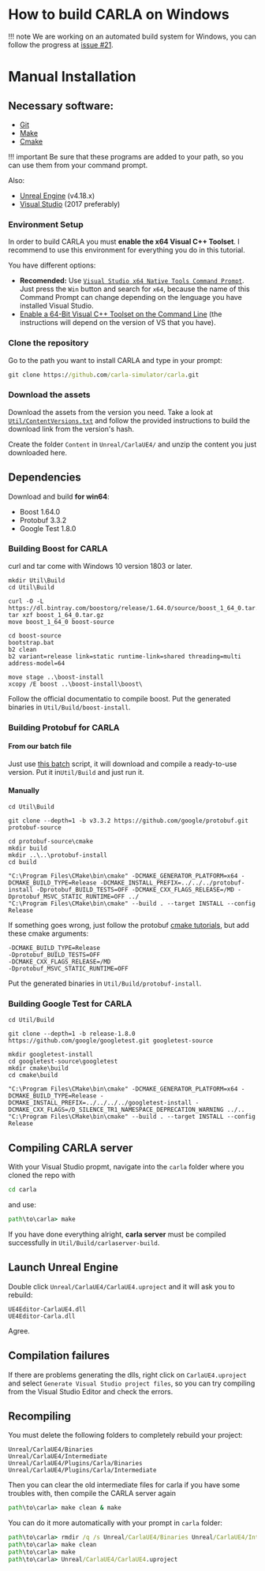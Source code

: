 <h1>How to build CARLA on Windows</h1>

!!! note
    We are working on an automated build system for Windows, you can follow
    the progress at [issue #21](https://github.com/carla-simulator/carla/issues/21).

# Manual Installation
## Necessary software:
- [Git](https://git-scm.com/downloads)
- [Make](http://gnuwin32.sourceforge.net/downlinks/make-bin-zip.php)
- [Cmake](https://cmake.org/download/)

!!! important
    Be sure that these programs are added to your path, so you can use them from your command prompt.

Also:

- [Unreal Engine](https://www.unrealengine.com/download) (v4.18.x)
- [Visual Studio](https://www.visualstudio.com/downloads/) (2017 preferably)

### Environment Setup
In order to build CARLA you must **enable the x64 Visual C++ Toolset**.
I recommend to use this environment for everything you do in this tutorial.

You have different options:

- **Recomended:** Use [`Visual Studio x64 Native Tools Command Prompt`](https://docs.microsoft.com/en-us/dotnet/framework/tools/developer-command-prompt-for-vs). Just press the `Win` button and search for `x64`, because the name of this Command Prompt can change depending on the lenguage you have installed Visual Studio.
- [Enable a 64-Bit Visual C++ Toolset on the Command Line](https://msdn.microsoft.com/en-us/library/x4d2c09s.aspx) (the instructions will depend on the version of VS that you have).

### Clone the repository
Go to the path you want to install CARLA and type in your prompt:

```cmd
git clone https://github.com/carla-simulator/carla.git
```

### Download the assets
Download the assets from the version you need. Take a look at [`Util/ContentVersions.txt`](https://github.com/carla-simulator/carla/blob/master/Util/ContentVersions.txt) and follow the provided instructions to build the download link from the version's hash.

Create the folder `Content` in `Unreal/CarlaUE4/` and unzip the content you just downloaded here.

## Dependencies
Download and build **for win64**:

- Boost 1.64.0
- Protobuf 3.3.2
- Google Test 1.8.0

### Building Boost for CARLA
curl and tar come with Windows 10 version 1803 or later.
```
mkdir Util\Build
cd Util\Build

curl -O -L https://dl.bintray.com/boostorg/release/1.64.0/source/boost_1_64_0.tar.gz
tar xzf boost_1_64_0.tar.gz
move boost_1_64_0 boost-source

cd boost-source
bootstrap.bat
b2 clean
b2 variant=release link=static runtime-link=shared threading=multi address-model=64

move stage ..\boost-install
xcopy /E boost ..\boost-install\boost\
```

Follow the official documentatio to compile boost.
Put the generated binaries in `Util/Build/boost-install`.

### Building Protobuf for CARLA
#### From our batch file
Just use [this batch](https://gist.github.com/marcgpuig/57946f9b684f64e5f08487089c437ea3) script, it will download and compile a ready-to-use version. Put it in`Util/Build` and just run it.

#### Manually
```
cd Util\Build

git clone --depth=1 -b v3.3.2 https://github.com/google/protobuf.git protobuf-source

cd protobuf-source\cmake
mkdir build
mkdir ..\..\protobuf-install
cd build

"C:\Program Files\CMake\bin\cmake" -DCMAKE_GENERATOR_PLATFORM=x64 -DCMAKE_BUILD_TYPE=Release -DCMAKE_INSTALL_PREFIX=../../../protobuf-install -Dprotobuf_BUILD_TESTS=OFF -DCMAKE_CXX_FLAGS_RELEASE=/MD -Dprotobuf_MSVC_STATIC_RUNTIME=OFF ../
"C:\Program Files\CMake\bin\cmake" --build . --target INSTALL --config Release
```

If something goes wrong, just follow the protobuf [cmake tutorials](https://github.com/google/protobuf/blob/master/cmake/README.md), but add these cmake arguments:

```
-DCMAKE_BUILD_TYPE=Release
-Dprotobuf_BUILD_TESTS=OFF
-DCMAKE_CXX_FLAGS_RELEASE=/MD
-Dprotobuf_MSVC_STATIC_RUNTIME=OFF
```

Put the generated binaries in `Util/Build/protobuf-install`.

### Building Google Test for CARLA
```
cd Util/Build

git clone --depth=1 -b release-1.8.0 https://github.com/google/googletest.git googletest-source

mkdir googletest-install
cd googletest-source\googletest
mkdir cmake\build
cd cmake\build

"C:\Program Files\CMake\bin\cmake" -DCMAKE_GENERATOR_PLATFORM=x64 -DCMAKE_BUILD_TYPE=Release -DCMAKE_INSTALL_PREFIX=../../../../googletest-install -DCMAKE_CXX_FLAGS=/D_SILENCE_TR1_NAMESPACE_DEPRECATION_WARNING ../..
"C:\Program Files\CMake\bin\cmake" --build . --target INSTALL --config Release
```

## Compiling CARLA server
With your Visual Studio propmt, navigate into the `carla` folder where you cloned the repo with

```cmd
cd carla
```
and use:

```cmd
path\to\carla> make
```

If you have done everything alright, **carla server** must be compiled successfully in `Util/Build/carlaserver-build`.

## Launch Unreal Engine
Double click `Unreal/CarlaUE4/CarlaUE4.uproject` and it will ask you to rebuild:
     
    UE4Editor-CarlaUE4.dll
    UE4Editor-Carla.dll
  
Agree.

## Compilation failures
If there are problems generating the dlls, right click on `CarlaUE4.uproject` and select `Generate Visual Studio project files`, so you can try compiling from the Visual Studio Editor and check the errors.

## Recompiling
You must delete the following folders to completely rebuild your project:

```
Unreal/CarlaUE4/Binaries
Unreal/CarlaUE4/Intermediate
Unreal/CarlaUE4/Plugins/Carla/Binaries
Unreal/CarlaUE4/Plugins/Carla/Intermediate
```

Then you can clear the old intermediate files for carla if you have some troubles with, then compile the CARLA server again

```cmd
path\to\carla> make clean & make
```

You can do it more automatically with your prompt in `carla` folder:

```cmd
path\to\carla> rmdir /q /s Unreal/CarlaUE4/Binaries Unreal/CarlaUE4/Intermediate Unreal/CarlaUE4/Saved Unreal/CarlaUE4/Plugins/Carla/Binaries Unreal/CarlaUE4/Plugins/Carla/Intermediate
path\to\carla> make clean
path\to\carla> make
path\to\carla> Unreal/CarlaUE4/CarlaUE4.uproject
```
